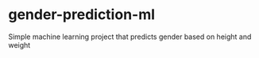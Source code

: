 # gender-prediction-ml
Simple machine learning project that predicts gender based on height and weight
